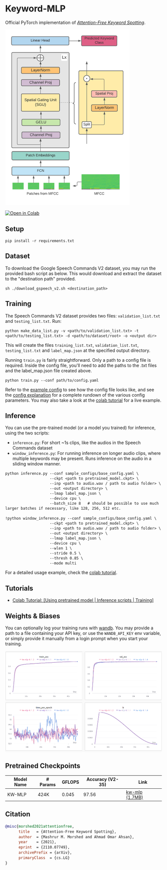 # Keyword-MLP

Official PyTorch implementation of [*Attention-Free Keyword Spotting*](https://arxiv.org/abs/2110.07749v1).

<img src="resources/kw-mlp.png" alt="Keyword-MLP Architecture" width="400"/>

<a href="https://colab.research.google.com/github/AI-Research-BD/Keyword-MLP/blob/main/notebooks/keyword_mlp_tutorial.ipynb" target="_parent"><img src="https://colab.research.google.com/assets/colab-badge.svg" alt="Open in Colab"/></a>

## Setup

```
pip install -r requirements.txt
```

## Dataset
To download the Google Speech Commands V2 dataset, you may run the provided bash script as below. This would download and extract the dataset to the "destination path" provided.

```
sh ./download_gspeech_v2.sh <destination_path>
```

## Training

The Speech Commands V2 dataset provides two files: `validation_list.txt` and `testing_list.txt`. Run:

```
python make_data_list.py -v <path/to/validation_list.txt> -t <path/to/testing_list.txt> -d <path/to/dataset/root> -o <output dir>
```

This will create the files `training_list.txt`, `validation_list.txt`, `testing_list.txt` and `label_map.json` at the specified output directory. 

Running `train.py` is fairly straightforward. Only a path to a config file is required. Inside the config file, you'll need to add the paths to the .txt files and the label_map.json file created above.

```
python train.py --conf path/to/config.yaml
```

Refer to the [example config](sample_configs/base_config.yaml) to see how the config file looks like, and see the [config explanation](docs/config_file_explained.md) for a complete rundown of the various config parameters. You may also take a look at the [colab tutorial](#tutorials) for a live example.


## Inference

You can use the pre-trained model (or a model you trained) for inference, using the two scripts:

- `inference.py`: For short ~1s clips, like the audios in the Speech Commands dataset
- `window_inference.py`: For running inference on longer audio clips, where multiple keywords may be present. Runs inference on the audio in a sliding window manner.

```
python inference.py --conf sample_configs/base_config.yaml \
                    --ckpt <path to pretrained_model.ckpt> \
                    --inp <path to audio.wav / path to audio folder> \
                    --out <output directory> \
                    --lmap label_map.json \
                    --device cpu \
                    --batch_size 8   # should be possible to use much larger batches if necessary, like 128, 256, 512 etc.

!python window_inference.py --conf sample_configs/base_config.yaml \
                    --ckpt <path to pretrained_model.ckpt> \
                    --inp <path to audio.wav / path to audio folder> \
                    --out <output directory> \
                    --lmap label_map.json \
                    --device cpu \
                    --wlen 1 \
                    --stride 0.5 \
                    --thresh 0.85 \
                    --mode multi
```

For a detailed usage example, check the [colab tutorial](#tutorials).

## Tutorials
- [Colab Tutorial: [Using pretrained model | Inference scripts | Training]](https://colab.research.google.com/github/AI-Research-BD/Keyword-MLP/blob/main/notebooks/keyword_mlp_tutorial.ipynb)

## Weights & Biases

You can optionally log your training runs with [wandb](https://wandb.ai/site). You may provide a path to a file containing your API key, or use the `WANDB_API_KEY` env variable, or simply provide it manually from a login prompt when you start your training.

<img src="resources/wandb.png" alt="W&B Dashboard" width="700"/>

## Pretrained Checkpoints

| Model Name | # Params | GFLOPS | Accuracy (V2-35) | Link |
| ---------- | -------- | ------ | ---------------- | ---- |
| KW-MLP     |   424K   | 0.045  |       97.56      |  [kw-mlp (1.7MB)](https://drive.google.com/uc?id=1lywXTaJjPud41f3G_NmuRHzhDY8uNbWe&export=download)  |

## Citation

```bibtex
@misc{morshed2021attentionfree,
      title   = {Attention-Free Keyword Spotting}, 
      author  = {Mashrur M. Morshed and Ahmad Omar Ahsan},
      year    = {2021},
      eprint  = {2110.07749},
      archivePrefix = {arXiv},
      primaryClass  = {cs.LG}
}
```